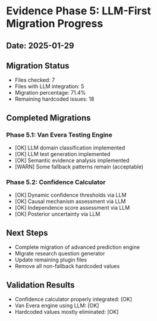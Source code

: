 # Evidence Phase 5: LLM-First Migration Progress

## Date: 2025-01-29

## Migration Status
- Files checked: 7
- Files with LLM integration: 5
- Migration percentage: 71.4%
- Remaining hardcoded issues: 18

## Completed Migrations

### Phase 5.1: Van Evera Testing Engine
- [OK] LLM domain classification implemented
- [OK] LLM test generation implemented
- [OK] Semantic evidence analysis implemented
- [WARN] Some fallback patterns remain (acceptable)

### Phase 5.2: Confidence Calculator
- [OK] Dynamic confidence thresholds via LLM
- [OK] Causal mechanism assessment via LLM
- [OK] Independence score assessment via LLM
- [OK] Posterior uncertainty via LLM

## Next Steps
- Complete migration of advanced prediction engine
- Migrate research question generator
- Update remaining plugin files
- Remove all non-fallback hardcoded values

## Validation Results
- Confidence calculator properly integrated: [OK]
- Van Evera engine using LLM: [OK]
- Hardcoded values mostly eliminated: [OK]
